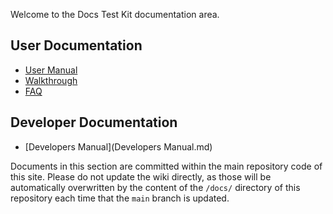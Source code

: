Welcome to the Docs Test Kit documentation area.


## User Documentation
* [User Manual](User%20Manual.md)
* [Walkthrough](Walkthrough.md)
* [FAQ](FAQ.md)

## Developer Documentation
* [Developers Manual](Developers Manual.md)

Documents in this section are committed within the
main repository code of this site.  Please do not update the
wiki directly, as those will be automatically overwritten by the
content of the `/docs/` directory of this repository each time
that the `main` branch is updated.